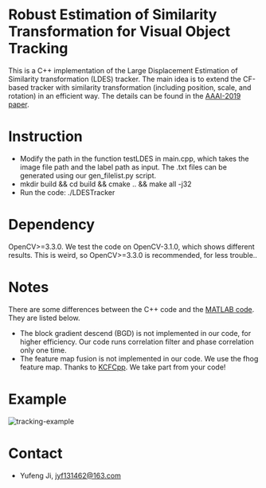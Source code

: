# Robust Estimation of Similarity Transformation for Visual Object Tracking

This is a C++ implementation of the Large Displacement Estimation of Similarity transformation (LDES) tracker. The main idea is to extend the CF-based tracker with similarity transformation (including position, scale, and rotation) in an efficient way. The details can be found in the [AAAI-2019 paper](https://arxiv.org/abs/1712.05231).

# Instruction
* Modify the path in the function testLDES in main.cpp, which takes the image file path and the label path as input. The .txt files can be generated using our gen_filelist.py script.
* mkdir build && cd build && cmake .. && make all -j32 
* Run the code: ./LDESTracker

# Dependency
OpenCV>=3.3.0. We test the code on OpenCV-3.1.0, which shows different results. This is weird, so OpenCV>=3.3.0 is recommended, for less trouble..

# Notes
There are some differences between the C++ code and the [MATLAB code](https://github.com/ihpdep/LDES). They are listed below.
* The block gradient descend (BGD) is not implemented in our code, for higher efficiency. Our code runs correlation filter and phase correlation only one time.
* The feature map fusion is not implemented in our code. We use the fhog feature map. Thanks to [KCFCpp](https://github.com/joaofaro/KCFcpp). We take part from your code!

# Example
![tracking-example](https://github.com/yfji/LDESCpp/blob/square/examples/toy.gif "tracking-example")

# Contact 
* Yufeng Ji, jyf131462@163.com
